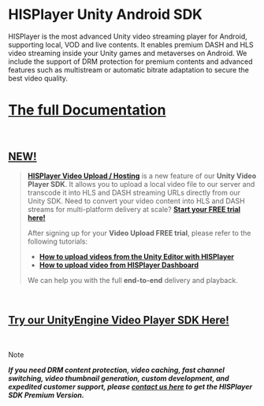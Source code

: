 # HISPlayer Unity Android SDK

HISPlayer is the most advanced Unity video streaming player for Android, supporting local, VOD and live contents. It enables premium DASH and HLS video streaming inside your Unity games and metaverses on Android. We include the support of DRM protection for premium contents and advanced features such as multistream or automatic bitrate adaptation to secure the best video quality.

# [The full Documentation](https://hisplayer.github.io/UnityAndroid-SDK)

<br>

##  [NEW!](https://hisplayer.github.io/UnityVideoUpload/#/README)
> **[HISPlayer Video Upload / Hosting](https://hisplayer.github.io/UnityVideoUpload/#/README)** is a new feature of our **Unity Video Player SDK**. It allows you to upload a local video file to our server and transcode it into HLS and DASH streaming URLs directly from our Unity SDK. Need to convert your video content into HLS and DASH streams for multi-platform delivery at scale? **[Start your FREE trial here!](https://dashboard.hisplayer.com/signup)**
>
> After signing up for your **Video Upload FREE trial**, please refer to the following tutorials:
> * **[How to upload videos from the Unity Editor with HISPlayer](https://www.youtube.com/watch?v=POzM5U31tzc)**
> * **[How to upload video from HISPlayer Dashboard](https://www.youtube.com/watch?v=awfN0zz-8zQ)**
>   
> We can help you with the full **end-to-end** delivery and playback.


<br>

## [Try our UnityEngine Video Player SDK Here!](https://github.com/HISPlayer/Unity_Video_Player/releases/tag/v3.4.1)

<br>

> [!NOTE]
> ***If you need DRM content protection, video caching, fast channel switching, video thumbnail generation, custom development, and expedited customer support, please [contact us here](https://hisplayer.com/contact-hisplayer-unity-sdk-premium/) to get the HISPlayer SDK Premium Version.***

